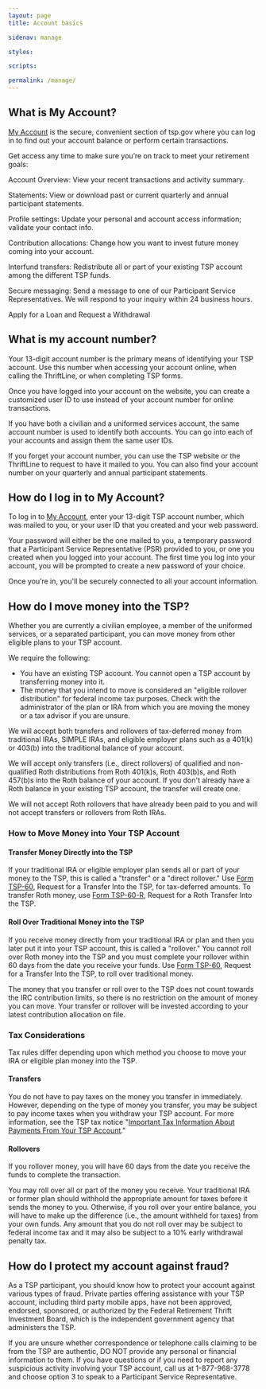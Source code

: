 ```yaml
---
layout: page
title: Account basics

sidenav: manage

styles:

scripts:

permalink: /manage/
---
```

<h2>What is My Account?</h2>
  <p><a href="/tsp/accountBalance.do?subaction=view&amp;\_name=acctbal">My Account</a> is the secure, convenient section of tsp.gov where you can log in to find out your account balance or perform certain transactions.</p>
  <p>Get access any time to make sure you’re on track to meet your retirement goals:</p>
  <p><span class="bold">Account Overview:</span> View your recent transactions and activity summary.</p>
  <p><span class="bold">Statements:</span> View or download past or current quarterly and annual participant statements.</p>
  <p><span class="bold">Profile settings:</span>  Update your personal and account access information; validate your contact info.</p>
  <p><span class="bold">Contribution allocations:</span>  Change how you want to <span class="bold">invest</span> future money coming into your account.</p>
  <p><span class="bold">Interfund transfers:</span>  Redistribute all or part of your <span class="bold">existing</span> TSP account among the different TSP funds.</p>
  <p><span class="bold">Secure messaging:</span>  Send a message to one of our Participant Service Representatives. We will
  respond to your inquiry within 24 business hours.</p>
  <p><span class="bold">Apply for a Loan and Request a Withdrawal</span></p>

<h2>What is my account number?</h2>
  <p>Your 13-digit account number is the primary means of identifying your TSP account. Use this number when accessing your account online, when calling the ThriftLine, or when completing TSP forms.</p>
  <p>Once you have logged into your account on the website, you can create a customized <span class="bold">user ID</span> to use instead of your account number for online transactions.</p>
  <p>If you have both a civilian and a uniformed services account, the same account number is used to identify both accounts. You can go into each of your accounts and assign them the same user IDs.</p>
  <p>If you forget your account number, you can use the TSP website or the ThriftLine to request to have it mailed to you. You can also find your account number on your quarterly and annual participant statements.</p>

<h2>How do I log in to My Account?</h2>
  <p>To log in to <a href="/tsp/accountBalance.do?subaction=view&amp;\_name=acctbal">My Account</a>, enter your 13-digit TSP account number, which was mailed to you, or your user ID that you created and your web password. </p>

  <p>Your password will either be the one mailed to you, a temporary password that a Participant Service Representative (PSR) provided to you, or one you created when you logged into your account. The first time you log into your account, you will be prompted to create a new password of your choice.</p>

  <p> Once you’re in, you'll be securely connected to all your account information.</p>

<h2>How do I move money into the TSP?</h2>

  <p>Whether you are currently a civilian employee, a member of the uniformed services, or a separated participant, you can move money from other eligible plans to your TSP account.</p>

  <p>We require the following:</p>

<ul>
<li>You have an existing TSP account. You cannot open a TSP account by transferring money into it.</li>
<li>The money that you intend to move is considered an "eligible rollover distribution" for federal income tax purposes. Check with the administrator of the plan or IRA from which you are moving the money or a tax advisor if you are unsure.</li>
</ul>

  <p>We <span class="bold">will accept</span> both transfers and rollovers of tax-deferred money from traditional IRAs, SIMPLE IRAs, and eligible employer plans such as a 401(k) or 403(b) into the <span class="bold">traditional balance</span> of your account.</p>

  <p>We <span class="bold">will accept</span> only transfers (i.e., direct rollovers) of qualified and non-qualified Roth distributions from Roth 401(k)s, Roth 403(b)s, and Roth 457(b)s into the <span class="bold">Roth balance</span> of your account. If you don't already have a Roth balance in your existing TSP account, the transfer will create one.</p>

  <p>We <span class="bold">will not accept</span> Roth rollovers that have already been paid to you and <span class="bold">will not accept</span> transfers or rollovers from Roth IRAs.</p>

<h3>How to Move Money into Your TSP Account</h3>

  <h4>Transfer Money Directly into the TSP</h4>

  <p>If your traditional IRA or eligible employer plan sends all or part of your money to the TSP, this is called a "transfer" or a "direct rollover." Use <a href="/PDF/forms/tsp-60.pdf" class="pdfLink" title="PDF file opens in new tab">Form TSP-60</a>, <span class="italic">Request for a Transfer Into the TSP</span>, for tax-deferred amounts. To transfer Roth money, use <a href="/PDF/forms/tsp-60-r.pdf" class="pdfLink" title="PDF file opens in new tab">Form TSP-60-R</a>, <span class="italic">Request for a Roth Transfer Into the TSP</span>.</p>

  <h4>Roll Over Traditional Money into the TSP</h4>

  <p>If you receive money directly from your traditional IRA or plan and then you later put it into your TSP account, this is called a "rollover." You cannot roll over Roth money into the TSP and you must complete your rollover within 60 days from the date you receive your funds. Use <a href="/PDF/forms/tsp-60.pdf" class="pdfLink" title="PDF file opens in new tab">Form TSP-60</a>, <span class="italic">Request for a Transfer Into the TSP</span>, to roll over traditional money.</p>

  <p>The money that you transfer or roll over to the TSP does not count towards the IRC contribution limits, so there is no restriction on the amount of money you can move. Your transfer or rollover will be invested according to your latest contribution allocation on file.</p>

<h3>Tax Considerations</h3>

  <p>Tax rules differ depending upon which method you choose to move your IRA or eligible plan money into the TSP.</p>

  <h4>Transfers</h4>

  <p>You do not have to pay taxes on the money you transfer in immediately. However, depending on the type of money you transfer, you may be subject to pay income taxes when you withdraw your TSP account. For more information, see the TSP tax notice "<a href="javascript:void(0)">Important Tax Information About Payments From Your TSP Account</a>."</p>

  <h4>Rollovers</h4>

  <p>If you rollover money, you will have 60 days from the date you receive the funds to complete the transaction.</p>

  <p>You may roll over all or part of the money you receive. Your traditional IRA or former plan should withhold the appropriate amount for taxes before it sends the money to you. Otherwise, if you roll over your entire balance, you will have to make up the difference (i.e., the amount withheld for taxes) from your own funds. Any amount that you do not roll over may be subject to federal income tax and it may also be subject to a 10% early withdrawal penalty tax.</p>

<h2>How do I protect my account against fraud?</h2>

  <p>As a TSP participant, you should know how to protect your account against various types of fraud. Private parties offering assistance with your TSP account, including third party mobile apps, have not been approved, endorsed, sponsored, or authorized by the Federal Retirement Thrift Investment Board, which is the independent government agency that administers the TSP.</p>

  <p>If you are unsure whether correspondence or telephone calls claiming to be from the TSP are authentic, <span class="bold">DO NOT</span> provide any personal or financial information to them. If you have questions or if you need to report any suspicious activity involving your TSP account, call us at 1-877-968-3778 and choose option 3 to speak to a Participant Service Representative.</p>

  <p></p>
<!-- CONTENT END -->
